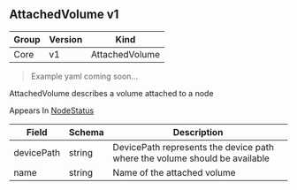 ## AttachedVolume v1

Group        | Version     | Kind
------------ | ---------- | -----------
Core | v1 | AttachedVolume

> Example yaml coming soon...



AttachedVolume describes a volume attached to a node

<aside class="notice">
Appears In  <a href="#nodestatus-v1">NodeStatus</a> </aside>

Field        | Schema     | Description
------------ | ---------- | -----------
devicePath | string | DevicePath represents the device path where the volume should be available
name | string | Name of the attached volume

